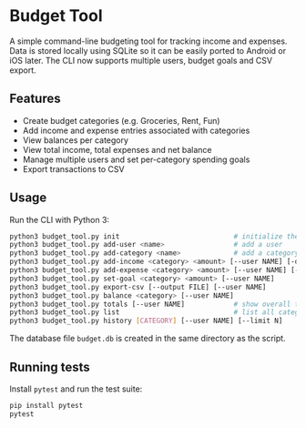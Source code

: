 # Budget Tool

A simple command-line budgeting tool for tracking income and expenses. Data is stored locally using SQLite so it can be easily ported to Android or iOS later. The CLI now supports multiple users, budget goals and CSV export.

## Features
- Create budget categories (e.g. Groceries, Rent, Fun)
- Add income and expense entries associated with categories
- View balances per category
- View total income, total expenses and net balance
- Manage multiple users and set per-category spending goals
- Export transactions to CSV

## Usage
Run the CLI with Python 3:

```bash
python3 budget_tool.py init                            # initialize the database
python3 budget_tool.py add-user <name>                 # add a user
python3 budget_tool.py add-category <name>             # add a category
python3 budget_tool.py add-income <category> <amount> [--user NAME] [-d DESC]
python3 budget_tool.py add-expense <category> <amount> [--user NAME] [-d DESC]
python3 budget_tool.py set-goal <category> <amount> [--user NAME]
python3 budget_tool.py export-csv [--output FILE] [--user NAME]
python3 budget_tool.py balance <category> [--user NAME]
python3 budget_tool.py totals [--user NAME]            # show overall totals
python3 budget_tool.py list                            # list all categories
python3 budget_tool.py history [CATEGORY] [--user NAME] [--limit N]
```

The database file `budget.db` is created in the same directory as the script.

## Running tests

Install `pytest` and run the test suite:

```bash
pip install pytest
pytest
```
